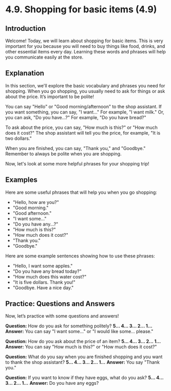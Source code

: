 # 4.9. Shopping for basic items (4.9)

## Introduction

Welcome! Today, we will learn about shopping for basic items. This is very important for you because you will need to buy things like food, drinks, and other essential items every day. Learning these words and phrases will help you communicate easily at the store.

## Explanation

In this section, we'll explore the basic vocabulary and phrases you need for shopping. When you go shopping, you usually need to ask for things or ask about the price. It’s important to be polite!

You can say "Hello" or "Good morning/afternoon" to the shop assistant. If you want something, you can say, "I want..." For example, "I want milk." Or, you can ask, "Do you have...?" For example, "Do you have bread?"

To ask about the price, you can say, "How much is this?" or "How much does it cost?" The shop assistant will tell you the price, for example, "It is two dollars."

When you are finished, you can say, "Thank you," and "Goodbye." Remember to always be polite when you are shopping.

Now, let's look at some more helpful phrases for your shopping trip!

## Examples

Here are some useful phrases that will help you when you go shopping:

*   "Hello, how are you?"
*   "Good morning."
*   "Good afternoon."
*   "I want some..."
*   "Do you have any...?"
*   "How much is this?"
*   "How much does it cost?"
*   "Thank you."
*   "Goodbye."

Here are some example sentences showing how to use these phrases:

*   "Hello, I want some apples."
*   "Do you have any bread today?"
*   "How much does this water cost?"
*   "It is five dollars. Thank you!"
*   "Goodbye. Have a nice day."

## Practice: Questions and Answers

Now, let’s practice with some questions and answers!

**Question:** How do you ask for something politely?
**5... 4... 3... 2... 1...**
**Answer:** You can say "I want some..." or "I would like some... please."

**Question:** How do you ask about the price of an item?
**5... 4... 3... 2... 1...**
**Answer:** You can say "How much is this?" or "How much does it cost?"

**Question:** What do you say when you are finished shopping and you want to thank the shop assistant?
**5... 4... 3... 2... 1...**
**Answer:** You say "Thank you."

**Question:** If you want to know if they have eggs, what do you ask?
**5... 4... 3... 2... 1...**
**Answer:** Do you have any eggs?
